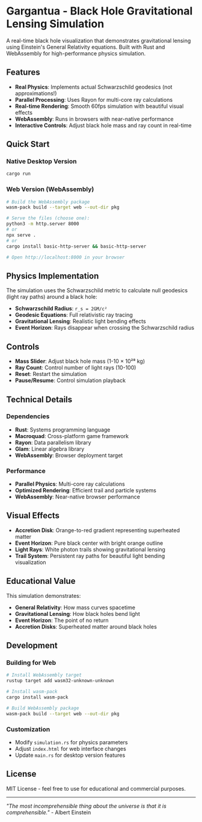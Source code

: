 # Gargantua - Black Hole Gravitational Lensing Simulation

A real-time black hole visualization that demonstrates gravitational lensing using Einstein's General Relativity equations. Built with Rust and WebAssembly for high-performance physics simulation.

## Features

- **Real Physics**: Implements actual Schwarzschild geodesics (not approximations!)
- **Parallel Processing**: Uses Rayon for multi-core ray calculations
- **Real-time Rendering**: Smooth 60fps simulation with beautiful visual effects
- **WebAssembly**: Runs in browsers with near-native performance
- **Interactive Controls**: Adjust black hole mass and ray count in real-time

## Quick Start

### Native Desktop Version
```bash
cargo run
```

### Web Version (WebAssembly)
```bash
# Build the WebAssembly package
wasm-pack build --target web --out-dir pkg

# Serve the files (choose one):
python3 -m http.server 8000
# or
npx serve .
# or
cargo install basic-http-server && basic-http-server

# Open http://localhost:8000 in your browser
```

## Physics Implementation

The simulation uses the Schwarzschild metric to calculate null geodesics (light ray paths) around a black hole:

- **Schwarzschild Radius**: `r_s = 2GM/c²`
- **Geodesic Equations**: Full relativistic ray tracing
- **Gravitational Lensing**: Realistic light bending effects
- **Event Horizon**: Rays disappear when crossing the Schwarzschild radius

## Controls

- **Mass Slider**: Adjust black hole mass (1-10 × 10²⁸ kg)
- **Ray Count**: Control number of light rays (10-100)
- **Reset**: Restart the simulation
- **Pause/Resume**: Control simulation playback

## Technical Details

### Dependencies
- **Rust**: Systems programming language
- **Macroquad**: Cross-platform game framework
- **Rayon**: Data parallelism library
- **Glam**: Linear algebra library
- **WebAssembly**: Browser deployment target

### Performance
- **Parallel Physics**: Multi-core ray calculations
- **Optimized Rendering**: Efficient trail and particle systems
- **WebAssembly**: Near-native browser performance

## Visual Effects

- **Accretion Disk**: Orange-to-red gradient representing superheated matter
- **Event Horizon**: Pure black center with bright orange outline
- **Light Rays**: White photon trails showing gravitational lensing
- **Trail System**: Persistent ray paths for beautiful light bending visualization

## Educational Value

This simulation demonstrates:
- **General Relativity**: How mass curves spacetime
- **Gravitational Lensing**: How black holes bend light
- **Event Horizon**: The point of no return
- **Accretion Disks**: Superheated matter around black holes

## Development

### Building for Web
```bash
# Install WebAssembly target
rustup target add wasm32-unknown-unknown

# Install wasm-pack
cargo install wasm-pack

# Build WebAssembly package
wasm-pack build --target web --out-dir pkg
```

### Customization
- Modify `simulation.rs` for physics parameters
- Adjust `index.html` for web interface changes
- Update `main.rs` for desktop version features

## License

MIT License - feel free to use for educational and commercial purposes.

---

*"The most incomprehensible thing about the universe is that it is comprehensible."* - Albert Einstein
